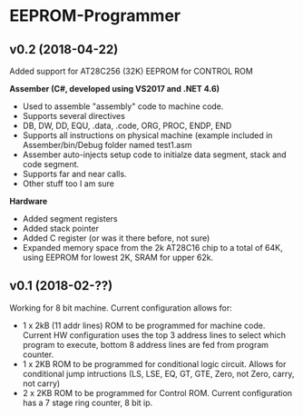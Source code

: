 # EEPROM-Programmer

v0.2 (2018-04-22)
--------------------------------------------------------------------------------------
Added support for AT28C256 (32K) EEPROM for CONTROL ROM

**Assember (C#, developed using VS2017 and .NET 4.6)**
  - Used to assemble "assembly" code to machine code.
  - Supports several directives
  - DB, DW, DD, EQU, .data, .code, ORG, PROC, ENDP, END
  - Supports all instructions on physical machine (example included in Assember/bin/Debug folder named test1.asm
  - Assember auto-injects setup code to initialze data segment, stack and code segment.
  - Supports far and near calls.
  - Other stuff too I am sure
  
**Hardware**
  - Added segment registers
  - Added stack pointer
  - Added C register (or was it there before, not sure)
  - Expanded memory space from the 2k AT28C16 chip to a total of 64K, using EEPROM for lowest 2K, SRAM for upper 62k.
  


v0.1 (2018-02-??)
--------------------------------------------------------------------------------------
Working for 8 bit machine. 
Current configuration allows for:
 - 1 x 2kB (11 addr lines) ROM to be programmed for machine code. Current HW configuration uses the top 3 address lines to select which program to execute, bottom 8 address lines are fed from program counter.
 - 1 x 2KB ROM to be programmed for conditional logic circuit. Allows for conditional jump intructions (LS, LSE, EQ, GT, GTE, Zero, not Zero,  carry, not carry)
 - 2 x 2KB ROM to be programmed for Control ROM. Current configuration has a 7 stage ring counter, 8 bit ip.
 
 
 
